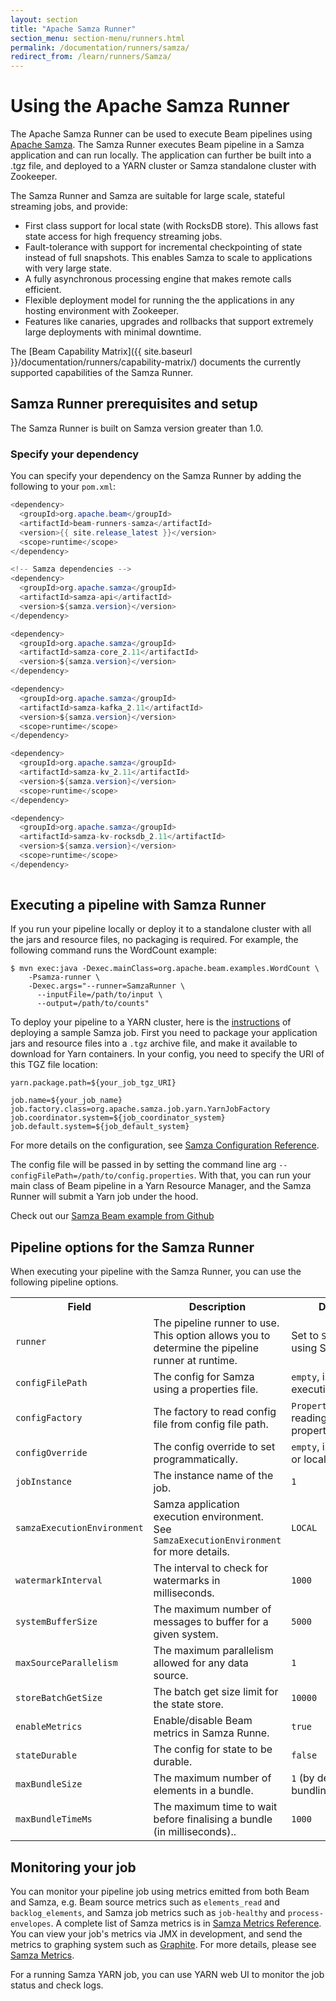 ```yaml
---
layout: section
title: "Apache Samza Runner"
section_menu: section-menu/runners.html
permalink: /documentation/runners/samza/
redirect_from: /learn/runners/Samza/
---
```

<!--
Licensed under the Apache License, Version 2.0 (the "License");
you may not use this file except in compliance with the License.
You may obtain a copy of the License at

http://www.apache.org/licenses/LICENSE-2.0

Unless required by applicable law or agreed to in writing, software
distributed under the License is distributed on an "AS IS" BASIS,
WITHOUT WARRANTIES OR CONDITIONS OF ANY KIND, either express or implied.
See the License for the specific language governing permissions and
limitations under the License.
-->

# Using the Apache Samza Runner

The Apache Samza Runner can be used to execute Beam pipelines using [Apache Samza](https://samza.apache.org/). The Samza Runner executes Beam pipeline in a Samza application and can run locally. The application can further be built into a .tgz file, and deployed to a YARN cluster or Samza standalone cluster with Zookeeper.

The Samza Runner and Samza are suitable for large scale, stateful streaming jobs, and provide:

* First class support for local state (with RocksDB store). This allows fast state access for high frequency streaming jobs.
* Fault-tolerance with support for incremental checkpointing of state instead of full snapshots. This enables Samza to scale to applications with very large state.
* A fully asynchronous processing engine that makes remote calls efficient.
* Flexible deployment model for running the the applications in any hosting environment with Zookeeper.
* Features like canaries, upgrades and rollbacks that support extremely large deployments with minimal downtime.

The [Beam Capability Matrix]({{ site.baseurl }}/documentation/runners/capability-matrix/) documents the currently supported capabilities of the Samza Runner.

## Samza Runner prerequisites and setup

The Samza Runner is built on Samza version greater than 1.0.

### Specify your dependency

<span class="language-java">You can specify your dependency on the Samza Runner by adding the following to your `pom.xml`:</span>
```java
<dependency>
  <groupId>org.apache.beam</groupId>
  <artifactId>beam-runners-samza</artifactId>
  <version>{{ site.release_latest }}</version>
  <scope>runtime</scope>
</dependency>

<!-- Samza dependencies -->
<dependency>
  <groupId>org.apache.samza</groupId>
  <artifactId>samza-api</artifactId>
  <version>${samza.version}</version>
</dependency>

<dependency>
  <groupId>org.apache.samza</groupId>
  <artifactId>samza-core_2.11</artifactId>
  <version>${samza.version}</version>
</dependency>

<dependency>
  <groupId>org.apache.samza</groupId>
  <artifactId>samza-kafka_2.11</artifactId>
  <version>${samza.version}</version>
  <scope>runtime</scope>
</dependency>

<dependency>
  <groupId>org.apache.samza</groupId>
  <artifactId>samza-kv_2.11</artifactId>
  <version>${samza.version}</version>
  <scope>runtime</scope>
</dependency>

<dependency>
  <groupId>org.apache.samza</groupId>
  <artifactId>samza-kv-rocksdb_2.11</artifactId>
  <version>${samza.version}</version>
  <scope>runtime</scope>
</dependency>
    
```

## Executing a pipeline with Samza Runner

If you run your pipeline locally or deploy it to a standalone cluster with all the jars and resource files, no packaging is required. For example, the following command runs the WordCount example:

```
$ mvn exec:java -Dexec.mainClass=org.apache.beam.examples.WordCount \
    -Psamza-runner \
    -Dexec.args="--runner=SamzaRunner \
      --inputFile=/path/to/input \
      --output=/path/to/counts"
```

To deploy your pipeline to a YARN cluster, here is the [instructions](https://samza.apache.org/startup/hello-samza/latest/) of deploying a sample Samza job. First you need to package your application jars and resource files into a `.tgz` archive file, and make it available to download for Yarn containers. In your config, you need to specify the URI of this TGZ file location:

```
yarn.package.path=${your_job_tgz_URI}

job.name=${your_job_name}
job.factory.class=org.apache.samza.job.yarn.YarnJobFactory
job.coordinator.system=${job_coordinator_system}
job.default.system=${job_default_system}
```

For more details on the configuration, see [Samza Configuration Reference](https://samza.apache.org/learn/documentation/latest/jobs/configuration-table.html).

The config file will be passed in by setting the command line arg `--configFilePath=/path/to/config.properties`. With that, you can run your main class of Beam pipeline in a Yarn Resource Manager, and the Samza Runner will submit a Yarn job under the hood. 

Check out our [Samza Beam example from Github](https://github.com/apache/samza-beam-examples)

## Pipeline options for the Samza Runner

When executing your pipeline with the Samza Runner, you can use the following pipeline options.

<table class="table table-bordered">
<tr>
  <th>Field</th>
  <th>Description</th>
  <th>Default Value</th>
</tr>
<tr>
  <td><code>runner</code></td>
  <td>The pipeline runner to use. This option allows you to determine the pipeline runner at runtime.</td>
  <td>Set to <code>SamzaRunner</code> to run using Samza.</td>
</tr>
<tr>
  <td><code>configFilePath</code></td>
  <td>The config for Samza using a properties file.</td>
  <td><code>empty</code>, i.e. use local execution.</td>
</tr>
<tr>
  <td><code>configFactory</code></td>
  <td>The factory to read config file from config file path.</td>
  <td><code>PropertiesConfigFactory</code>, reading configs as a property file.</td>
</tr>
<tr>
  <td><code>configOverride</code></td>
  <td>The config override to set programmatically.</td>
  <td><code>empty</code>, i.e. use config file or local execution.</td>
</tr>
<tr>
  <td><code>jobInstance</code></td>
  <td>The instance name of the job.</td>
  <td><code>1</code></td>
</tr>
<tr>
  <td><code>samzaExecutionEnvironment</code></td>
  <td>Samza application execution environment. See <code>SamzaExecutionEnvironment</code> for more details.</td>
  <td><code>LOCAL</code></td>
</tr>
<tr>
  <td><code>watermarkInterval</code></td>
  <td>The interval to check for watermarks in milliseconds.</td>
  <td><code>1000</code></td>
</tr>
<tr>
  <td><code>systemBufferSize</code></td>
  <td>The maximum number of messages to buffer for a given system.</td>
  <td><code>5000</code></td>
</tr>
<tr>
  <td><code>maxSourceParallelism</code></td>
  <td>The maximum parallelism allowed for any data source.</td>
  <td><code>1</code></td>
</tr>
<tr>
  <td><code>storeBatchGetSize</code></td>
  <td>The batch get size limit for the state store.</td>
  <td><code>10000</code></td>
</tr>
<tr>
  <td><code>enableMetrics</code></td>
  <td>Enable/disable Beam metrics in Samza Runne.</td>
  <td><code>true</code></td>
</tr>
<tr>
  <td><code>stateDurable</code></td>
  <td>The config for state to be durable.</td>
  <td><code>false</code></td>
</tr>
<tr>
  <td><code>maxBundleSize</code></td>
  <td>The maximum number of elements in a bundle.</td>
  <td><code>1</code> (by default the auto bundling is disabled)</td>
</tr>
<tr>
  <td><code>maxBundleTimeMs</code></td>
  <td>The maximum time to wait before finalising a bundle (in milliseconds)..</td>
  <td><code>1000</code></td>
</tr>
</table>

## Monitoring your job

You can monitor your pipeline job using metrics emitted from both Beam and Samza, e.g. Beam source metrics such as `elements_read` and `backlog_elements`, and Samza job metrics such as `job-healthy` and `process-envelopes`. A complete list of Samza metrics is in [Samza Metrics Reference](https://samza.apache.org/learn/documentation/latest/container/metrics-table.html). You can view your job's metrics via JMX in development, and send the metrics to graphing system such as [Graphite](https://graphiteapp.org/). For more details, please see [Samza Metrics](https://samza.apache.org/learn/documentation/latest/container/metrics.html).

For a running Samza YARN job, you can use YARN web UI to monitor the job status and check logs.
